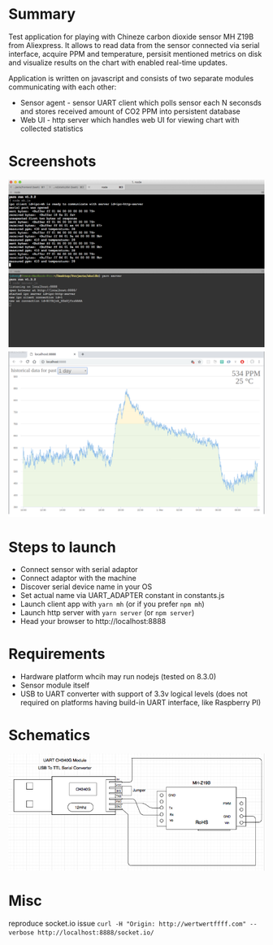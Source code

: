 
# Summary

Test application for playing with Chineze carbon dioxide sensor MH Z19B from Aliexpress. It allows to read data from the sensor connected via serial interface, acquire PPM and temperature, persisit mentioned metrics on disk and visualize results on the chart with enabled real-time updates.

Application is written on javascript and consists of two separate modules communicating with each other:

- Sensor agent - sensor UART client which polls sensor each N seconsds and stores received amount of CO2 PPM into persistent database
- Web UI - http server which handles web UI for viewing chart with collected statistics

# Screenshots

![console](https://raw.githubusercontent.com/fedulovivan/mhz19b/master/console.png)
![gui](https://raw.githubusercontent.com/fedulovivan/mhz19b/master/gui.png)

# Steps to launch

- Connect sensor with serial adaptor
- Connect adaptor with the machine
- Discover serial device name in your OS
- Set actual name via UART_ADAPTER constant in constants.js
- Launch client app with `yarn mh` (or if you prefer `npm mh`)
- Launch http server with `yarn server` (or `npm server`)
- Head your browser to http://localhost:8888

# Requirements

- Hardware platform whcih may run nodejs (tested on 8.3.0)
- Sensor module itself
- USB to UART converter with support of 3.3v logical levels (does not required on platforms having build-in UART interface, like Raspberry PI)

# Schematics

![Schematics](https://raw.githubusercontent.com/fedulovivan/mhz19b/master/Schematics.png)

# Misc
reproduce socket.io issue
`curl -H "Origin: http://wertwertffff.com" --verbose http://localhost:8888/socket.io/`
